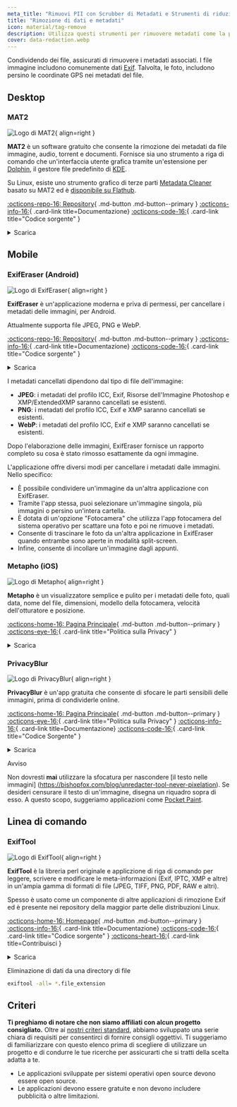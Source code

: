 ```yaml
---
meta_title: "Rimuovi PII con Scrubber di Metadati e Strumenti di riduzione dei dati - Privacy Guides"
title: "Rimozione di dati e metadati"
icon: material/tag-remove
description: Utilizza questi strumenti per rimuovere metadati come la posizione GPS e altre informazioni identificative dalle foto e dai file che condividi.
cover: data-redaction.webp
---
```


Condividendo dei file, assicurati di rimuovere i metadati associati. I file immagine includono comunemente dati [Exif](https://en.wikipedia.org/wiki/Exif). Talvolta, le foto, includono persino le coordinate GPS nei metadati del file.

## Desktop

### MAT2

<div class="admonition recommendation" markdown>

![Logo di MAT2](assets/img/data-redaction/mat2.svg){ align=right }

**MAT2** è un software gratuito che consente la rimozione dei metadati da file immagine, audio, torrent e documenti. Fornisce sia uno strumento a riga di comando che un'interfaccia utente grafica tramite un'estensione per [Dolphin](https://0xacab.org/jvoisin/mat2/-/tree/master/dolphin), il gestore file predefinito di [KDE](https://kde.org/it/).

Su Linux, esiste uno strumento grafico di terze parti [Metadata Cleaner](https://gitlab.com/rmnvgr/metadata-cleaner) basato su MAT2 ed è [disponibile su Flathub](https://flathub.org/apps/details/fr.romainvigier.MetadataCleaner).

[:octicons-repo-16: Repository](https://0xacab.org/jvoisin/mat2){ .md-button .md-button--primary }
[:octicons-info-16:](https://0xacab.org/jvoisin/mat2/-/blob/master/README.md){ .card-link title=Documentazione}
[:octicons-code-16:](https://0xacab.org/jvoisin/mat2){ .card-link title="Codice sorgente" }

<details class="downloads" markdown>
<summary>Scarica</summary>

- [:simple-windows11: Windows](https://pypi.org/project/mat2)
- [:simple-apple: macOS](https://0xacab.org/jvoisin/mat2#requirements-setup-on-macos-os-x-using-homebrew)
- [:simple-linux: Linux](https://pypi.org/project/mat2)
- [:octicons-globe-16: Web](https://0xacab.org/jvoisin/mat2#web-interface)

</details>

</div>

## Mobile

### ExifEraser (Android)

<div class="admonition recommendation" markdown>

![Logo di ExifEraser](assets/img/data-redaction/exiferaser.svg){ align=right }

**ExifEraser** è un'applicazione moderna e priva di permessi, per cancellare i metadati delle immagini, per Android.

Attualmente supporta file JPEG, PNG e WebP.

[:octicons-repo-16: Repository](https://github.com/Tommy-Geenexus/exif-eraser){ .md-button .md-button--primary }
[:octicons-info-16:](https://github.com/Tommy-Geenexus/exif-eraser#readme){ .card-link title=Documentazione}
[:octicons-code-16:](https://github.com/Tommy-Geenexus/exif-eraser){ .card-link title="Codice sorgente" }

<details class="downloads" markdown>
<summary>Scarica</summary>

- [:simple-googleplay: Google Play](https://play.google.com/store/apps/details?id=com.none.tom.exiferaser)
- [:octicons-moon-16: Accrescent](https://accrescent.app/app/com.none.tom.exiferaser)
- [:simple-github: GitHub](https://github.com/Tommy-Geenexus/exif-eraser/releases)

</details>

</div>

I metadati cancellati dipendono dal tipo di file dell'immagine:

- **JPEG**: i metadati del profilo ICC, Exif, Risorse dell'Immagine Photoshop e XMP/ExtendedXMP saranno cancellati se esistenti.
- **PNG**: i metadati del profilo ICC, Exif e XMP saranno cancellati se esistenti.
- **WebP**: i metadati del profilo ICC, Exif e XMP saranno cancellati se esistenti.

Dopo l'elaborazione delle immagini, ExifEraser fornisce un rapporto completo su cosa è stato rimosso esattamente da ogni immagine.

L'applicazione offre diversi modi per cancellare i metadati dalle immagini. Nello specifico:

- È possibile condividere un'immagine da un'altra applicazione con ExifEraser.
- Tramite l'app stessa, puoi selezionare un'immagine singola, più immagini o persino un'intera cartella.
- È dotata di un'opzione "Fotocamera" che utilizza l'app fotocamera del sistema operativo per scattare una foto e poi ne rimuove i metadati.
- Consente di trascinare le foto da un'altra applicazione in ExifEraser quando entrambe sono aperte in modalità split-screen.
- Infine, consente di incollare un'immagine dagli appunti.

### Metapho (iOS)

<div class="admonition recommendation" markdown>

![Logo di Metapho](assets/img/data-redaction/metapho.jpg){ align=right }

**Metapho** è un visualizzatore semplice e pulito per i metadati delle foto, quali data, nome del file, dimensioni, modello della fotocamera, velocità dell'otturatore e posizione.

[:octicons-home-16: Pagina Principale](https://zininworks.com/metapho){ .md-button .md-button--primary }
[:octicons-eye-16:](https://zininworks.com/privacy){ .card-link title="Politica sulla Privacy" }

<details class="downloads" markdown>
<summary>Scarica</summary>

- [:simple-appstore: App Store](https://apps.apple.com/it/app/metapho/id914457352)

</details>

</div>

### PrivacyBlur

<div class="admonition recommendation" markdown>

![Logo di PrivacyBlur](assets/img/data-redaction/privacyblur.svg){ align=right }

**PrivacyBlur** è un'app gratuita che consente di sfocare le parti sensibili delle immagini, prima di condividerle online.

[:octicons-home-16: Pagina Principale](https://privacyblur.app){ .md-button .md-button--primary }
[:octicons-eye-16:](https://privacyblur.app/privacy.html){ .card-link title="Politica sulla Privacy" }
[:octicons-info-16:](https://github.com/MATHEMA-GmbH/privacyblur#readme){ .card-link title=Documentazione}
[:octicons-code-16:](https://github.com/MATHEMA-GmbH/privacyblur){ .card-link title="Codice Sorgente" }

<details class="downloads" markdown>
<summary>Scarica</summary>

- [:simple-googleplay: Google Play](https://play.google.com/store/apps/details?id=de.mathema.privacyblur&gl=IT)
- [:simple-appstore: App Store](https://apps.apple.com/it/app/privacyblur/id1536274106)

</details>

</div>

<div class="admonition warning" markdown>
<p class="admonition-title">Avviso</p>

Non dovresti **mai** utilizzare la sfocatura per nascondere [il testo nelle immagini] (https://bishopfox.com/blog/unredacter-tool-never-pixelation). Se desideri censurare il testo di un'immagine, disegna un riquadro sopra di esso. A questo scopo, suggeriamo applicazioni come [Pocket Paint](https://github.com/Catrobat/Paintroid).

</div>

## Linea di comando

### ExifTool

<div class="admonition recommendation" markdown>

![Logo di ExifTool](assets/img/data-redaction/exiftool.png){ align=right }

**ExifTool** è la libreria perl originale e appliczione di riga di comando per leggere, scrivere e modificare le meta-informazioni (Exif, IPTC, XMP e altre) in un'ampia gamma di formati di file (JPEG, TIFF, PNG, PDF, RAW e altri).

Spesso è usato come un componente di altre applicazioni di rimozione Exif ed è presente nei repository della maggior parte delle distribuzioni Linux.

[:octicons-home-16: Homepage](https://exiftool.org){ .md-button .md-button--primary }
[:octicons-info-16:](https://exiftool.org/faq.html){ .card-link title=Documentazione}
[:octicons-code-16:](https://github.com/exiftool/exiftool){ .card-link title="Codice sorgente" }
[:octicons-heart-16:](https://exiftool.org/#donate){ .card-link title=Contribuisci }

<details class="downloads" markdown>
<summary>Scarica</summary>

- [:simple-windows11: Windows](https://exiftool.org)
- [:simple-apple: macOS](https://exiftool.org)
- [:simple-linux: Linux](https://exiftool.org)

</details>

</div>

<div class="admonition example" markdown>
<p class="admonition-title">Eliminazione di dati da una directory di file</p>

```bash
exiftool -all= *.file_extension
```

</div>

## Criteri

**Ti preghiamo di notare che non siamo affiliati con alcun progetto consigliato.** Oltre ai [nostri criteri standard](about/criteria.md), abbiamo sviluppato una serie chiara di requisiti per consentirci di fornire consigli oggettivi. Ti suggeriamo di familiarizzare con questo elenco prima di scegliere di utilizzare un progetto e di condurre le tue ricerche per assicurarti che si tratti della scelta adatta a te.

- Le applicazioni sviluppate per sistemi operativi open source devono essere open source.
- Le applicazioni devono essere gratuite e non devono includere pubblicità o altre limitazioni.
